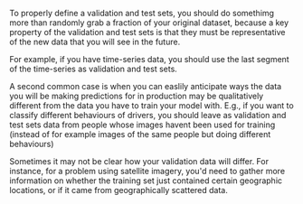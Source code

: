 To properly define a validation and test sets, you should do somethimg more than randomly grab a fraction of your original dataset, because a key property of the validation and test sets is that they must be representative of the new data that you will see in the future. 

For example, if you have time-series data, you should use the last segment of the time-series as validation and test sets. 

A second common case is when you can easlily anticipate ways the data you will be making predictions for in production may be qualitatively different from the data you have to train your model with. E.g., if you want to classify different behaviours of drivers, you should leave as validation and test sets data from people whose images havent been used for training (instead of for example images of the same people but doing different behaviours)


Sometimes it may not be clear how your validation data will differ. For instance, for a problem using satellite imagery, you'd need to gather more information on whether the training set just contained certain geographic locations, or if it came from geographically scattered data. 
